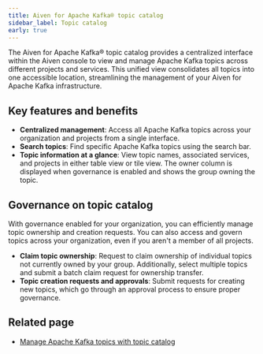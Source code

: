 ```yaml
---
title: Aiven for Apache Kafka® topic catalog
sidebar_label: Topic catalog
early: true
---
```


The Aiven for Apache Kafka® topic catalog provides a centralized interface within the Aiven console to view and manage Apache Kafka topics across different projects and services.
This unified view consolidates all topics into one accessible location, streamlining
the management of your Aiven for Apache Kafka infrastructure.

## Key features and benefits

- **Centralized management**: Access all Apache Kafka topics across your organization
  and projects from a single interface.
- **Search topics**: Find specific Apache Kafka topics using the search bar.
- **Topic information at a glance**: View topic names, associated services, and projects
  in either table view or tile view. The owner column is displayed when governance is
  enabled and shows the group owning the topic.

## Governance on topic catalog

With governance enabled for your organization, you can efficiently manage topic ownership
and creation requests. You can also access and govern topics across your organization,
even if you aren't a member of all projects.

- **Claim topic ownership**: Request to claim ownership of individual topics not currently
  owned by your group. Additionally, select multiple topics and submit a batch claim
  request for ownership transfer.
- **Topic creation requests and approvals**: Submit requests for creating new
  topics, which go through an approval process to ensure proper governance.

## Related page

- [Manage Apache Kafka topics with topic catalog](/docs/products/kafka/howto/view-kafka-topic-catalog)

